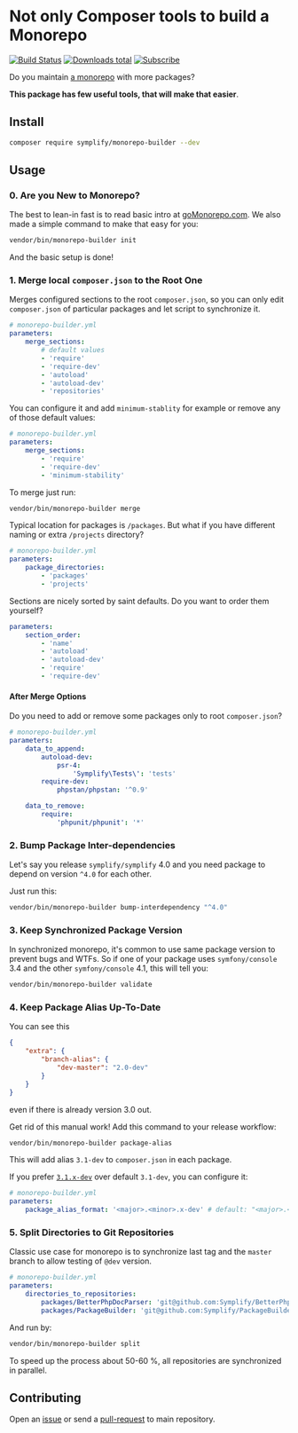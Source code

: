 # Not only Composer tools to build a Monorepo

[![Build Status](https://img.shields.io/travis/Symplify/MonorepoBuilder/master.svg?style=flat-square)](https://travis-ci.org/Symplify/MonorepoBuilder)
[![Downloads total](https://img.shields.io/packagist/dt/symplify/monorepo-builder.svg?style=flat-square)](https://packagist.org/packages/symplify/monorepo-builder/stats)
[![Subscribe](https://img.shields.io/badge/subscribe-to--releases-green.svg?style=flat-square)](https://libraries.io/packagist/symplify%2Fmonorepo-builder)

Do you maintain [a monorepo](https://gomonorepo.org/) with more packages?

**This package has few useful tools, that will make that easier**.

## Install

```bash
composer require symplify/monorepo-builder --dev
```

## Usage

### 0. Are you New to Monorepo?

The best to lean-in fast is to read basic intro at [goMonorepo.com](https://gomonorepo.org/).
We also made a simple command to make that easy for you:

```bash
vendor/bin/monorepo-builder init
```

And the basic setup is done!

### 1. Merge local `composer.json` to the Root One

Merges configured sections to the root `composer.json`, so you can only edit `composer.json` of particular packages and let script to synchronize it.

```yaml
# monorepo-builder.yml
parameters:
    merge_sections:
        # default values
        - 'require'
        - 'require-dev'
        - 'autoload'
        - 'autoload-dev'
        - 'repositories'
```

You can configure it and add `minimum-stablity` for example or remove any of those default values:

```yaml
# monorepo-builder.yml
parameters:
    merge_sections:
        - 'require'
        - 'require-dev'
        - 'minimum-stability'
```

To merge just run:

```bash
vendor/bin/monorepo-builder merge
```

Typical location for packages is `/packages`. But what if you have different naming or extra `/projects` directory?

```yaml
# monorepo-builder.yml
parameters:
    package_directories:
        - 'packages'
        - 'projects'
```

Sections are nicely sorted by saint defaults. Do you want to order them yourself?

```yaml
parameters:
    section_order:
        - 'name'
        - 'autoload'
        - 'autoload-dev'
        - 'require'
        - 'require-dev'
```

#### After Merge Options

Do you need to add or remove some packages only to root `composer.json`?

```yaml
# monorepo-builder.yml
parameters:
    data_to_append:
        autoload-dev:
            psr-4:
                'Symplify\Tests\': 'tests'
        require-dev:
            phpstan/phpstan: '^0.9'

    data_to_remove:
        require:
            'phpunit/phpunit': '*'
```

### 2. Bump Package Inter-dependencies

Let's say you release `symplify/symplify` 4.0 and you need package to depend on version `^4.0` for each other.

Just run this:

```bash
vendor/bin/monorepo-builder bump-interdependency "^4.0"
```

### 3. Keep Synchronized Package Version

In synchronized monorepo, it's common to use same package version to prevent bugs and WTFs. So if one of your package uses `symfony/console` 3.4 and the other `symfony/console` 4.1, this will tell you:

```bash
vendor/bin/monorepo-builder validate
```

### 4. Keep Package Alias Up-To-Date

You can see this

```json
{
    "extra": {
        "branch-alias": {
            "dev-master": "2.0-dev"
        }
    }
}
```

even if there is already version 3.0 out.

Get rid of this manual work! Add this command to your release workflow:

```bash
vendor/bin/monorepo-builder package-alias
```

This will add alias `3.1-dev` to `composer.json` in each package.

If you prefer [`3.1.x-dev`](https://getcomposer.org/doc/articles/aliases.md#branch-alias) over default `3.1-dev`, you can configure it:

```yaml
# monorepo-builder.yml
parameters:
    package_alias_format: '<major>.<minor>.x-dev' # default: "<major>.<minor>-dev"
```

### 5. Split Directories to Git Repositories

Classic use case for monorepo is to synchronize last tag and the `master` branch to allow testing of `@dev` version.

```yaml
# monorepo-builder.yml
parameters:
    directories_to_repositories:
        packages/BetterPhpDocParser: 'git@github.com:Symplify/BetterPhpDocParser.git'
        packages/PackageBuilder: 'git@github.com:Symplify/PackageBuilder.git'
```

And run by:

```bash
vendor/bin/monorepo-builder split
```

To speed up the process about 50-60 %, all repositories are synchronized in parallel.

## Contributing

Open an [issue](https://github.com/Symplify/Symplify/issues) or send a [pull-request](https://github.com/Symplify/Symplify/pulls) to main repository.
